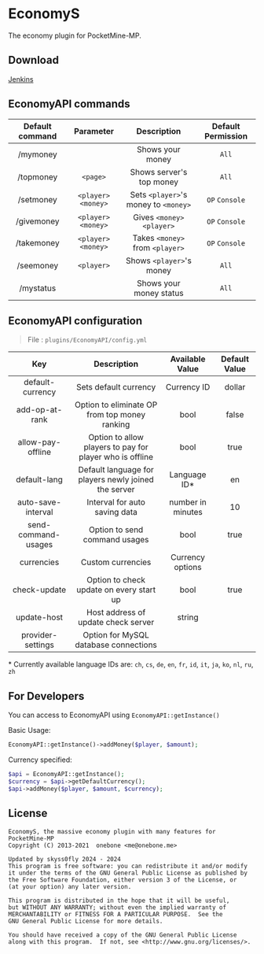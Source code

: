 # EconomyS
The economy plugin for PocketMine-MP.

## Download
[Jenkins](https://jenkins.onebone.me/job/EconomyS/)

## EconomyAPI commands

| Default command | Parameter | Description | Default Permission |
| :-----: | :-------: | :---------: | :-------: |
| /mymoney | | Shows your money | `All` |
| /topmoney | `<page>` | Shows server's top money | `All` |
| /setmoney | `<player>` `<money>` | Sets `<player>`'s money to `<money>` | `OP` `Console` |
| /givemoney | `<player>` `<money>` | Gives `<money>` `<player>` | `OP` `Console` |
| /takemoney | `<player>` `<money>` | Takes `<money>` from `<player>` | `OP` `Console` |
| /seemoney | `<player>` | Shows `<player>`'s money | `All` |
| /mystatus | | Shows your money status | `All` |

## EconomyAPI configuration

> File : `plugins/EconomyAPI/config.yml`

| Key | Description | Available Value | Default Value |
| :----: | :----: | :----: | :----: |
| default-currency | Sets default currency | Currency ID | dollar |
| add-op-at-rank | Option to eliminate OP from top money ranking | bool | false |
| allow-pay-offline | Option to allow players to pay for player who is offline | bool | true |
| default-lang | Default language for players newly joined the server | Language ID* | en |
| auto-save-interval | Interval for auto saving data | number in minutes | 10 |
| send-command-usages |  Option to send command usages | bool | true |
| currencies | Custom currencies | Currency options | |
| check-update | Option to check update on every start up | bool | true |
| update-host | Host address of update check server | string | |
| provider-settings | Option for MySQL database connections | | |

\* Currently available language IDs are: `ch`, `cs`, `de`, `en`, `fr`, `id`, `it`, `ja`, `ko`, `nl`, `ru`, `zh`

## For Developers
You can access to EconomyAPI using `EconomyAPI::getInstance()`

Basic Usage:
```php
EconomyAPI::getInstance()->addMoney($player, $amount);
```

Currency specified:
```php
$api = EconomyAPI::getInstance();
$currency = $api->getDefaultCurrency();
$api->addMoney($player, $amount, $currency);
```

## License
```
EconomyS, the massive economy plugin with many features for PocketMine-MP
Copyright (C) 2013-2021  onebone <me@onebone.me>

Updated by skyss0fly 2024 - 2024
This program is free software: you can redistribute it and/or modify
it under the terms of the GNU General Public License as published by
the Free Software Foundation, either version 3 of the License, or
(at your option) any later version.

This program is distributed in the hope that it will be useful,
but WITHOUT ANY WARRANTY; without even the implied warranty of
MERCHANTABILITY or FITNESS FOR A PARTICULAR PURPOSE.  See the
GNU General Public License for more details.

You should have received a copy of the GNU General Public License
along with this program.  If not, see <http://www.gnu.org/licenses/>.
```
